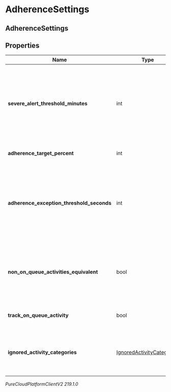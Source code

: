 # AdherenceSettings

## AdherenceSettings

## Properties

|Name | Type | Description | Notes|
|------------ | ------------- | ------------- | -------------|
| **severe_alert_threshold_minutes** | int | The threshold in minutes where an alert will be triggered when an agent is considered severely out of adherence | [optional] |
| **adherence_target_percent** | int | Target adherence percentage | [optional] |
| **adherence_exception_threshold_seconds** | int | The threshold in seconds for which agents should not be penalized for being momentarily out of adherence | [optional] |
| **non_on_queue_activities_equivalent** | bool | Whether to treat all non-on-queue activities as equivalent for adherence purposes | [optional] |
| **track_on_queue_activity** | bool | Whether to track on-queue activities | [optional] |
| **ignored_activity_categories** | [IgnoredActivityCategories](IgnoredActivityCategories) | Activity categories that should be ignored for adherence purposes | [optional] |



_PureCloudPlatformClientV2 219.1.0_
